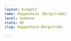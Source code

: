 ```yaml
---
layout: budget2
name: Heppenheim (Bergstraße)
level: kommune
state: HE
slug: Heppenheim-Bergstraße

---
```



